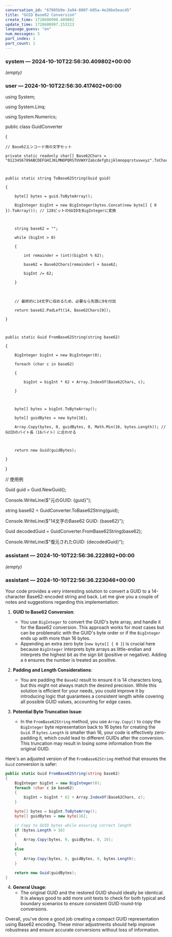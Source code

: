 ```yaml
---
conversation_id: "67085b9e-3a94-8007-b95a-4e26be5eac45"
title: "GUID Base62 Conversion"
create_time: 1728600990.409802
update_time: 1728600997.253223
language_guess: "en"
num_messages: 5
part_index: 1
part_count: 1
---
```


### system — 2024-10-10T22:56:30.409802+00:00

_(empty)_

### user — 2024-10-10T22:56:30.417402+00:00

using System;
using System.Linq;
using System.Numerics;

public class GuidConverter
{
    // Base62エンコード用の文字セット
    private static readonly char[] Base62Chars = "0123456789ABCDEFGHIJKLMNOPQRSTUVWXYZabcdefghijklmnopqrstuvwxyz".ToCharArray();

    public static string ToBase62String(Guid guid)
    {
        byte[] bytes = guid.ToByteArray();
        BigInteger bigInt = new BigInteger(bytes.Concat(new byte[] { 0 }).ToArray()); // 128ビットのGUIDをBigIntegerに変換

        string base62 = "";
        while (bigInt > 0)
        {
            int remainder = (int)(bigInt % 62);
            base62 = Base62Chars[remainder] + base62;
            bigInt /= 62;
        }

        // 最終的に14文字に収めるため、必要なら先頭に0を付加
        return base62.PadLeft(14, Base62Chars[0]);
    }

    public static Guid FromBase62String(string base62)
    {
        BigInteger bigInt = new BigInteger(0);
        foreach (char c in base62)
        {
            bigInt = bigInt * 62 + Array.IndexOf(Base62Chars, c);
        }

        byte[] bytes = bigInt.ToByteArray();
        byte[] guidBytes = new byte[16];
        Array.Copy(bytes, 0, guidBytes, 0, Math.Min(16, bytes.Length)); // GUIDのバイト長（16バイト）に合わせる

        return new Guid(guidBytes);
    }
}

// 使用例
Guid guid = Guid.NewGuid();
Console.WriteLine($"元のGUID: {guid}");

string base62 = GuidConverter.ToBase62String(guid);
Console.WriteLine($"14文字のBase62 GUID: {base62}");

Guid decodedGuid = GuidConverter.FromBase62String(base62);
Console.WriteLine($"復元されたGUID: {decodedGuid}");

### assistant — 2024-10-10T22:56:36.222892+00:00

_(empty)_

### assistant — 2024-10-10T22:56:36.223046+00:00

Your code provides a very interesting solution to convert a GUID to a 14-character Base62-encoded string and back. Let me give you a couple of notes and suggestions regarding this implementation:

1. **GUID to Base62 Conversion**:
   - You use `BigInteger` to convert the GUID's byte array, and handle it for the Base62 conversion. This approach works for most cases but can be problematic with the GUID's byte order or if the `BigInteger` ends up with more than 16 bytes.
   - Appending an extra zero byte (`new byte[] { 0 }`) is crucial here because `BigInteger` interprets byte arrays as little-endian and interprets the highest bit as the sign bit (positive or negative). Adding a `0` ensures the number is treated as positive.

2. **Padding and Length Considerations**:
   - You are padding the `Base62` result to ensure it is 14 characters long, but this might not always match the desired precision. While this solution is efficient for your needs, you could improve it by introducing logic that guarantees a consistent length while covering all possible GUID values, accounting for edge cases.
  
3. **Potential Byte Truncation Issue**:
   - In the `FromBase62String` method, you use `Array.Copy()` to copy the `BigInteger` byte representation back to 16 bytes for creating the `Guid`. If `bytes.Length` is smaller than 16, your code is effectively zero-padding it, which could lead to different GUIDs after the conversion. This truncation may result in losing some information from the original GUID.

Here's an adjusted version of the `FromBase62String` method that ensures the `Guid` conversion is safer:

```csharp
public static Guid FromBase62String(string base62)
{
    BigInteger bigInt = new BigInteger(0);
    foreach (char c in base62)
    {
        bigInt = bigInt * 62 + Array.IndexOf(Base62Chars, c);
    }

    byte[] bytes = bigInt.ToByteArray();
    byte[] guidBytes = new byte[16];

    // Copy to GUID bytes while ensuring correct length
    if (bytes.Length > 16)
    {
        Array.Copy(bytes, 0, guidBytes, 0, 16);
    }
    else
    {
        Array.Copy(bytes, 0, guidBytes, 0, bytes.Length);
    }

    return new Guid(guidBytes);
}
```

4. **General Usage**:
   - The original GUID and the restored GUID should ideally be identical. It is always good to add more unit tests to check for both typical and boundary scenarios to ensure consistent GUID round-trip conversions.

Overall, you've done a good job creating a compact GUID representation using Base62 encoding. These minor adjustments should help improve robustness and ensure accurate conversions without loss of information.
